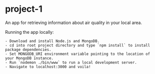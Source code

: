 # project-1

An app for retrieving information about air quality in your local area.

Running the app locally:

    - Download and install Node.js and MongoDB.
    - cd into root project directory and type `npm install` to install package dependencies.
    - Set MONGODB_URI environment variable pointing to the location of your MongoDB instance.
    - Run `nodemon ./bin/www` to run a local development server.
    - Navigate to localhost:3000 and voila!